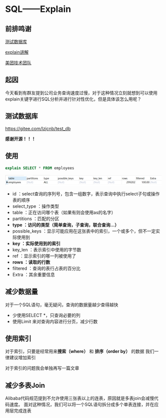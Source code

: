 # SQL——Explain

## 前排鸣谢

[测试数据库](https://gitee.com/lzjcnb/test_db)

[explain讲解](https://www.pdai.tech/md/db/sql-mysql/sql-mysql-performance.html)

[美团技术团队](https://tech.meituan.com/2022/04/21/slow-query-optimized-advice-driven-by-cost-model.html)

## 起因

今天看到有群友提到公司业务查询速度过慢，对于这种情况立刻就想到可以使用explain关键字进行SQL分析并进行针对性优化，但是具体该怎么用呢？

## 测试数据库

https://gitee.com/lzjcnb/test_db 

**感谢开源！！！**

## 使用

```sql
explain SELECT * FROM employees 
```

![img.png](../../public/pictures/explain-1.png)

* id ：select查询的序列号，包含一组数字，表示查询中执行select子句或操作表的顺序
* select_type ：操作类型 
* table ：正在访问哪个表（如果有则会使用as的名字） 
* partitions ：匹配的分区 
* **type ：访问的类型（简单查询，子查询，联合查询...）** 
* possible_keys ：显示可能应用在这张表中的索引，一个或多个，但不一定实际使用到 
* **key ：实际使用到的索引** 
* key_len ：表示索引中使用的字节数
* ref ：显示索引的哪一列被使用了
* **rows ：读取的行数** 
* filtered ：查询的表行占表的百分比 
* Extra ：其余重要信息

## 减少数据量
对于一个SQL语句，毫无疑问，查询的数据量越少查得越快
* 少使用SELECT *，只查询必要的列
* 使用Limit 来对查询内容进行分页，减少行数

## 使用索引
对于索引，只要是经常用来**搜索（where）** 和 **排序（order by）** 的数据
我们一律建议增加索引

对于索引的问题我会单独再写一篇文章

## 减少多表Join
Alibaba代码规范提到不允许使用三张表以上的连表，原因就是多表join会减慢代码速度。
面对这种情况，我们可以将一个SQL语句拆分成多个单表连接，并在应用层完成连表



